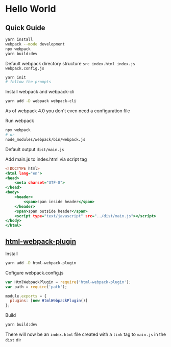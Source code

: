 Hello World
================================================================================

Quick Guide
--------------------------------------------------------------------------------
```bash
yarn install
webpack --mode development
npx webpack
yarn build:dev
```

Default webpack directory structure
`
src
  index.html
  index.js
webpack.config.js
`

```bash
yarn init
# follow the prompts
```

Install webpack and webpack-cli
```bash
yarn add -D webpack webpack-cli
```

As of webpack 4.0 you don't even need a configuration file

Run webpack
```bash
npx webpack
# or
node_modules/webpack/bin/webpack.js
```

Default output `dist/main.js`

Add main.js to index.html via script tag
```index.html
<!DOCTYPE html>
<html lang="en">
<head>
    <meta charset="UTF-8">
</head>
<body>
    <header>
        <span>span inside header</span>
    </header>
    <span>span outside header</span>
    <script type="text/javascript" src="../dist/main.js"></script>
</body>
</html>
```

[html-webpack-plugin](https://webpack.js.org/plugins/html-webpack-plugin/)
--------------------------------------------------------------------------------
Install
```bash
yarn add -D html-webpack-plugin
```

Cofigure webpack.config.js
```javascript
var HtmlWebpackPlugin = require('html-webpack-plugin');
var path = require('path');

module.exports = {
  plugins: [new HtmlWebpackPlugin()]
};
```

Build
```bash
yarn build:dev
```

There will now be an `index.html` file created with a `link` tag to `main.js` in the `dist` dir



